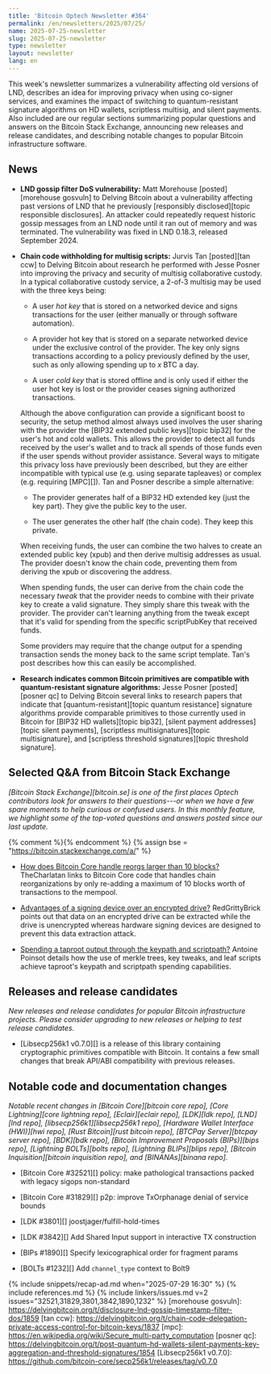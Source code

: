 ```yaml
---
title: 'Bitcoin Optech Newsletter #364'
permalink: /en/newsletters/2025/07/25/
name: 2025-07-25-newsletter
slug: 2025-07-25-newsletter
type: newsletter
layout: newsletter
lang: en
---
```

This week's newsletter summarizes a vulnerability affecting old versions
of LND, describes an idea for improving privacy when using co-signer
services, and examines the impact of switching to quantum-resistant
signature algorithms on HD wallets, scriptless multisig, and silent
payments.  Also included are our regular sections summarizing popular
questions and answers on the Bitcoin Stack Exchange, announcing new
releases and release candidates, and describing notable changes to
popular Bitcoin infrastructure software.

## News

- **LND gossip filter DoS vulnerability:** Matt Morehouse
  [posted][morehouse gosvuln] to Delving Bitcoin about a vulnerability
  affecting past versions of LND that he previously [responsibly
  disclosed][topic responsible disclosures].  An attacker could
  repeatedly request historic gossip messages from an LND node until it
  ran out of memory and was terminated.  The vulnerability was fixed in
  LND 0.18.3, released September 2024.

- **Chain code withholding for multisig scripts:** Jurvis Tan
  [posted][tan ccw] to Delving Bitcoin about research he performed with
  Jesse Posner into improving the privacy and security of multisig
  collaborative custody.  In a typical collaborative custody service, a
  2-of-3 multisig may be used with the three keys being:

  - A user _hot key_ that is stored on a networked device and signs
    transactions for the user (either manually or through software
    automation).

  - A provider hot key that is stored on a separate networked device
    under the exclusive control of the provider.  The key only signs
    transactions according to a policy previously defined by the user,
    such as only allowing spending up to _x_ BTC a day.

  - A user _cold key_ that is stored offline and is only used if either
    the user hot key is lost or the provider ceases signing authorized
    transactions.

  Although the above configuration can provide a significant boost to
  security, the setup method almost always used involves the user
  sharing with the provider the [BIP32 extended public keys][topic
  bip32] for the user's hot and cold wallets.  This allows the
  provider to detect all funds received by the user's wallet and to track
  all spends of those funds even if the user spends without provider
  assistance.  Several ways to mitigate this privacy loss have
  previously been described, but they are either incompatible with
  typical use (e.g. using separate tapleaves) or complex (e.g. requiring
  [MPC][]).  Tan and Posner describe a simple alternative:

  - The provider generates half of a BIP32 HD extended key (just
    the key part).  They give the public key to the user.

  - The user generates the other half (the chain code).  They keep this
    private.

  When receiving funds, the user can combine the two halves to create an
  extended public key (xpub) and then derive multisig addresses as
  usual.  The provider doesn't know the chain code, preventing them
  from deriving the xpub or discovering the address.

  When spending funds, the user can derive from the chain code the
  necessary _tweak_ that the provider needs to combine with their
  private key to create a valid signature.  They simply share
  this tweak with the provider.  The provider can't learning anything
  from the tweak except that it's valid for spending from the specific
  scriptPubKey that received funds.

  Some providers may require that the change output for a spending
  transaction sends the money back to the same script template.  Tan's
  post describes how this can easily be accomplished.

- **Research indicates common Bitcoin primitives are compatible with quantum-resistant signature algorithms:**
  Jesse Posner [posted][posner qc] to Delving Bitcoin several links to
  research papers that indicate that [quantum-resistant][topic quantum
  resistance] signature algorithms provide comparable primitives to
  those currently used in Bitcoin for [BIP32 HD wallets][topic bip32],
  [silent payment addresses][topic silent payments], [scriptless
  multisignatures][topic multisignature], and [scriptless threshold
  signatures][topic threshold signature].

## Selected Q&A from Bitcoin Stack Exchange

*[Bitcoin Stack Exchange][bitcoin.se] is one of the first places Optech
contributors look for answers to their questions---or when we have a
few spare moments to help curious or confused users.  In
this monthly feature, we highlight some of the top-voted questions and
answers posted since our last update.*

{% comment %}<!-- https://bitcoin.stackexchange.com/search?tab=votes&q=created%3a1m..%20is%3aanswer -->{% endcomment %}
{% assign bse = "https://bitcoin.stackexchange.com/a/" %}

- [How does Bitcoin Core handle reorgs larger than 10 blocks?]({{bse}}127512)
  TheCharlatan links to Bitcoin Core code that handles chain reorganizations by
  only re-adding a maximum of 10 blocks worth of transactions to the mempool.

- [Advantages of a signing device over an encrypted drive?]({{bse}}127596)
  RedGrittyBrick points out that data on an encrypted drive can be extracted
  while the drive is unencrypted whereas hardware signing devices are designed to
  prevent this data extraction attack.

- [Spending a taproot output through the keypath and scriptpath?]({{bse}}127601)
  Antoine Poinsot details how the use of merkle trees, key tweaks, and leaf
  scripts achieve taproot's keypath and scriptpath spending capabilities.

## Releases and release candidates

_New releases and release candidates for popular Bitcoin infrastructure
projects.  Please consider upgrading to new releases or helping to test
release candidates._

- [Libsecp256k1 v0.7.0][] is a release of this library containing
  cryptographic primitives compatible with Bitcoin.  It contains a few
  small changes that break API/ABI compatibility with previous releases.

## Notable code and documentation changes

_Notable recent changes in [Bitcoin Core][bitcoin core repo], [Core
Lightning][core lightning repo], [Eclair][eclair repo], [LDK][ldk repo],
[LND][lnd repo], [libsecp256k1][libsecp256k1 repo], [Hardware Wallet
Interface (HWI)][hwi repo], [Rust Bitcoin][rust bitcoin repo], [BTCPay
Server][btcpay server repo], [BDK][bdk repo], [Bitcoin Improvement
Proposals (BIPs)][bips repo], [Lightning BOLTs][bolts repo],
[Lightning BLIPs][blips repo], [Bitcoin Inquisition][bitcoin inquisition
repo], and [BINANAs][binana repo]._

- [Bitcoin Core #32521][] policy: make pathological transactions packed with legacy sigops non-standard

- [Bitcoin Core #31829][] p2p: improve TxOrphanage denial of service bounds

- [LDK #3801][] joostjager/fulfill-hold-times

- [LDK #3842][] Add Shared Input support in interactive TX construction

- [BIPs #1890][] Specify lexicographical order for fragment params

- [BOLTs #1232][] Add `channel_type` context to Bolt9

{% include snippets/recap-ad.md when="2025-07-29 16:30" %}
{% include references.md %}
{% include linkers/issues.md v=2 issues="32521,31829,3801,3842,1890,1232" %}
[morehouse gosvuln]: https://delvingbitcoin.org/t/disclosure-lnd-gossip-timestamp-filter-dos/1859
[tan ccw]: https://delvingbitcoin.org/t/chain-code-delegation-private-access-control-for-bitcoin-keys/1837
[mpc]: https://en.wikipedia.org/wiki/Secure_multi-party_computation
[posner qc]: https://delvingbitcoin.org/t/post-quantum-hd-wallets-silent-payments-key-aggregation-and-threshold-signatures/1854
[Libsecp256k1 v0.7.0]: https://github.com/bitcoin-core/secp256k1/releases/tag/v0.7.0
